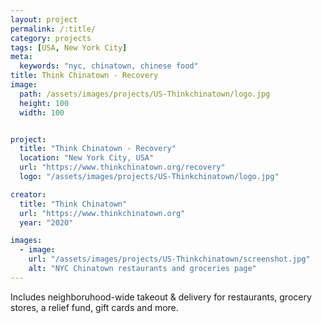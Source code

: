 ```yaml
---
layout: project
permalink: /:title/
category: projects
tags: [USA, New York City]
meta:
  keywords: "nyc, chinatown, chinese food"
title: Think Chinatown - Recovery
image:
  path: /assets/images/projects/US-Thinkchinatown/logo.jpg
  height: 100
  width: 100


project:
  title: "Think Chinatown - Recovery"
  location: "New York City, USA"
  url: "https://www.thinkchinatown.org/recovery"
  logo: "/assets/images/projects/US-Thinkchinatown/logo.jpg"

creator:
  title: "Think Chinatown"
  url: "https://www.thinkchinatown.org"
  year: "2020"

images:
  - image:
    url: "/assets/images/projects/US-Thinkchinatown/screenshot.jpg"
    alt: "NYC Chinatown restaurants and groceries page"
---
```

<p>Includes neighboruhood-wide takeout & delivery for restaurants, grocery stores, a relief fund, gift cards and more.</p>

